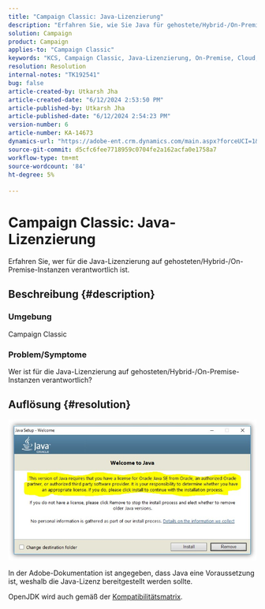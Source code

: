 ```yaml
---
title: "Campaign Classic: Java-Lizenzierung"
description: "Erfahren Sie, wie Sie Java für gehostete/Hybrid-/On-Premise-Kunden lizenzieren."
solution: Campaign
product: Campaign
applies-to: "Campaign Classic"
keywords: "KCS, Campaign Classic, Java-Lizenzierung, On-Premise, Cloud, Hybrid"
resolution: Resolution
internal-notes: "TK192541"
bug: false
article-created-by: Utkarsh Jha
article-created-date: "6/12/2024 2:53:50 PM"
article-published-by: Utkarsh Jha
article-published-date: "6/12/2024 2:54:23 PM"
version-number: 6
article-number: KA-14673
dynamics-url: "https://adobe-ent.crm.dynamics.com/main.aspx?forceUCI=1&pagetype=entityrecord&etn=knowledgearticle&id=c0785590-cb28-ef11-840a-00224808decd"
source-git-commit: d5cfc6fee7718959c0704fe2a162acfa0e1758a7
workflow-type: tm+mt
source-wordcount: '84'
ht-degree: 5%

---
```


# Campaign Classic: Java-Lizenzierung


Erfahren Sie, wer für die Java-Lizenzierung auf gehosteten/Hybrid-/On-Premise-Instanzen verantwortlich ist.

## Beschreibung {#description}


### Umgebung

Campaign Classic

### Problem/Symptome

Wer ist für die Java-Lizenzierung auf gehosteten/Hybrid-/On-Premise-Instanzen verantwortlich?


## Auflösung {#resolution}


![](assets/5ccf7221-f327-ef11-840b-6045bd0065b6.png)

In der Adobe-Dokumentation ist angegeben, dass Java eine Voraussetzung ist, weshalb die Java-Lizenz bereitgestellt werden sollte.

OpenJDK wird auch gemäß der [Kompatibilitätsmatrix](https://experienceleague.adobe.com/docs/campaign-classic/using/release-notes/compatibility-matrix.html).
